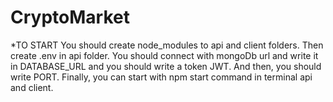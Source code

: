 # CryptoMarket
*TO START
You should create node_modules to api and client folders. Then create .env in api folder. You should connect with mongoDb url and write it in DATABASE_URL and you should write a token JWT.
And then, you should write PORT. Finally, you can start with npm start command in terminal api and client.
